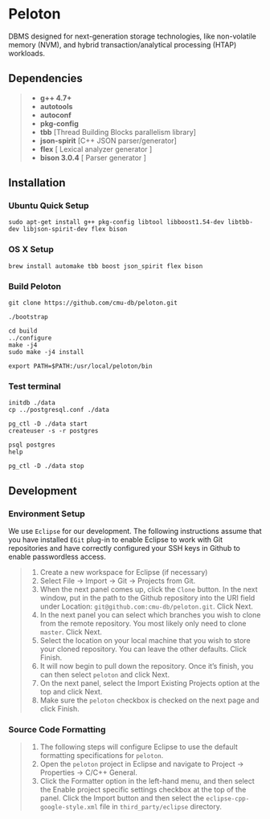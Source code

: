 # Peloton

DBMS designed for next-generation storage technologies, like non-volatile memory (NVM), and hybrid transaction/analytical processing (HTAP) workloads.

## Dependencies

> - **g++ 4.7+** 
> - **autotools** 
> - **autoconf**
> - **pkg-config** 
> - **tbb** [Thread Building Blocks parallelism library]
> - **json-spirit** [C++ JSON parser/generator]
> - **flex** [ Lexical analyzer generator ]
> - **bison 3.0.4** [ Parser generator ]

## Installation 
 
###	Ubuntu Quick Setup

    sudo apt-get install g++ pkg-config libtool libboost1.54-dev libtbb-dev libjson-spirit-dev flex bison

### OS X Setup

    brew install automake tbb boost json_spirit flex bison
 
### Build Peloton

    git clone https://github.com/cmu-db/peloton.git

    ./bootstrap
    
    cd build
    ../configure 
    make -j4
    sudo make -j4 install
    
    export PATH=$PATH:/usr/local/peloton/bin

### Test terminal

    initdb ./data
    cp ../postgresql.conf ./data   
    
    pg_ctl -D ./data start
    createuser -s -r postgres
    
    psql postgres 
    help  
    
    pg_ctl -D ./data stop

## Development        

###  Environment Setup 

We use `Eclipse` for our development. The following instructions assume that you have installed `EGit` plug-in to enable Eclipse to work with Git repositories and have correctly configured your SSH keys in Github to enable passwordless access.

> 1.    Create a new workspace for Eclipse (if necessary)
> 2.    Select File -> Import -> Git -> Projects from Git.
> 3.    When the next panel comes up, click the `Clone` button. In the next window, put in the path to the Github repository into the URI
> field under Location:    `git@github.com:cmu-db/peloton.git`. Click
> Next.
> 4.    In the next panel you can select which branches you wish to clone from the remote repository. You most likely only need to clone
> `master`. Click Next.
> 5.    Select the location on your local machine that you wish to store your cloned repository. You can leave the other defaults. Click
> Finish.
> 6.   It will now begin to pull down the repository. Once it’s finish, you can then select `peloton` and click Next.
> 7.    On the next panel, select the Import Existing Projects option at the top and click Next.
> 8.    Make sure the `peloton` checkbox is checked on the next page and click Finish.

### Source Code Formatting

> 1. The following steps will configure Eclipse to use the default formatting specifications for `peloton`.
> 2. Open the `peloton` project in Eclipse and navigate to Project ->  Properties ->  C/C++ General.
> 3. Click the Formatter option in the left-hand menu, and then select the Enable project specific settings checkbox at the top of the panel.
> Click the Import button and then select the `eclipse-cpp-google-style.xml` file in `third_party/eclipse` directory.
